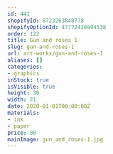 ```yaml
---
id: 441
shopifyId: 8723263848778
shopifyOptionId: 47772428894538
order: 122
title: Gun and roses 1
slug: gun-and-roses-1
url: art-works/gun-and-roses-1
aliases: []
categories:
- graphics
inStock: true
isVisible: true
height: 30
width: 21
date: 2020-01-01T00:00:00Z
materials:
- ink
- paper
price: 80
mainImage: gun_and_roses-1.jpg
---
```

